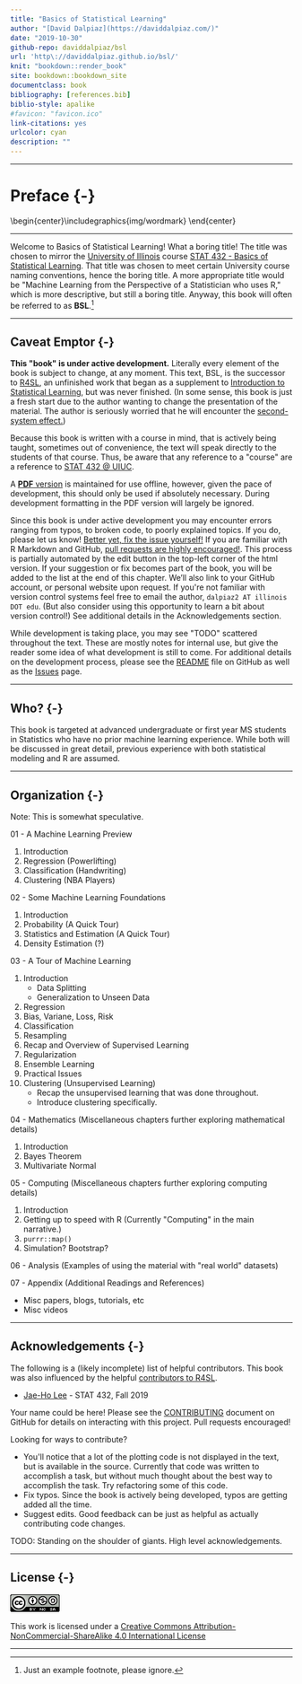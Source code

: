 ```yaml
--- 
title: "Basics of Statistical Learning"
author: "[David Dalpiaz](https://daviddalpiaz.com/)"
date: "2019-10-30"
github-repo: daviddalpiaz/bsl
url: 'http\://daviddalpiaz.github.io/bsl/'
knit: "bookdown::render_book"
site: bookdown::bookdown_site
documentclass: book
bibliography: [references.bib]
biblio-style: apalike
#favicon: "favicon.ico"
link-citations: yes
urlcolor: cyan
description: ""
---
```




***

# Preface {-}


\begin{center}\includegraphics{img/wordmark} \end{center}

***

Welcome to Basics of Statistical Learning! What a boring title! The title was chosen to mirror the [University of Illinois](https://illinois.edu/) course [STAT 432 - Basics of Statistical Learning](www.stat432.org). That title was chosen to meet certain University course naming conventions, hence the boring title. A more appropriate title would be "Machine Learning from the Perspective of a Statistician who uses R," which is more descriptive, but still a boring title. Anyway, this book will often be referred to as **BSL**.[^1]

***

## Caveat Emptor {-}

**This "book" is under active development.** Literally every element of the book is subject to change, at any moment. This text, BSL, is the successor to [R4SL](https://daviddalpiaz.github.io/r4sl/), an unfinished work that began as a supplement to [Introduction to Statistical Learning](https://faculty.marshall.usc.edu/gareth-james/ISL/), but was never finished. (In some sense, this book is just a fresh start due to the author wanting to change the presentation of the material. The author is seriously worried that he will encounter the [second-system effect.](https://en.wikipedia.org/wiki/Second-system_effect))

Because this book is written with a course in mind, that is actively being taught, sometimes out of convenience, the text will speak directly to the students of that course. Thus, be aware that any reference to a "course" are a reference to [STAT 432 @ UIUC](www.stat432.org).

A [**PDF** version](bsl.pdf) is maintained for use offline, however, given the pace of development, this should only be used if absolutely necessary. During development formatting in the PDF version will largely be ignored.

Since this book is under active development you may encounter errors ranging from typos, to broken code, to poorly explained topics. If you do, please let us know! [Better yet, fix the issue yourself!](https://yihui.name/en/2013/06/fix-typo-in-documentation/) If you are familiar with R Markdown and GitHub, [pull requests are highly encouraged!](https://github.com/daviddalpiaz/bsl). This process is partially automated by the edit button in the top-left corner of the html version. If your suggestion or fix becomes part of the book, you will be added to the list at the end of this chapter. We’ll also link to your GitHub account, or personal website upon request. If you're not familiar with version control systems feel free to email the author, `dalpiaz2 AT illinois DOT edu`. (But also consider using this opportunity to learn a bit about version control!) See additional details in the Acknowledgements section.

While development is taking place, you may see "TODO" scattered throughout the text. These are mostly notes for internal use, but give the reader some idea of what development is still to come. For additional details on the development process, please see the [README](https://github.com/daviddalpiaz/bsl/blob/master/README.md) file on GitHub as well as the [Issues](https://github.com/daviddalpiaz/bsl/issues) page.

***

## Who? {-}

This book is targeted at advanced undergraduate or first year MS students in Statistics who have no prior machine learning experience. While both will be discussed in great detail, previous experience with both statistical modeling and R are assumed.

***

## Organization {-}

Note: This is somewhat speculative.

01 - A Machine Learning Preview

1. Introduction
2. Regression (Powerlifting)
3. Classification (Handwriting)
4. Clustering (NBA Players)
  
02 - Some Machine Learning Foundations

1. Introduction
2. Probability (A Quick Tour)
3. Statistics and Estimation (A Quick Tour)
4. Density Estimation (?)

03 - A Tour of Machine Learning

1. Introduction
   - Data Splitting
   - Generalization to Unseen Data
2. Regression
3. Bias, Variane, Loss, Risk
4. Classification
5. Resampling
6. Recap and Overview of Supervised Learning
7. Regularization
8. Ensemble Learning
9. Practical Issues
10. Clustering (Unsupervised Learning)
    - Recap the unsupervised learning that was done throughout.
    - Introduce clustering specifically.
  
04 - Mathematics (Miscellaneous chapters further exploring mathematical details)

1. Introduction
2. Bayes Theorem
3. Multivariate Normal

05 - Computing (Miscellaneous chapters further exploring computing details)

1. Introduction
2. Getting up to speed with R (Currently "Computing" in the main narrative.)
3. `purrr::map()`
4. Simulation? Bootstrap?

06 - Analysis (Examples of using the material with "real world" datasets)

07 - Appendix (Additional Readings and References)

- Misc papers, blogs, tutorials, etc
- Misc videos

***

## Acknowledgements {-}

The following is a (likely incomplete) list of helpful contributors. This book was also influenced by the helpful [contributors to R4SL](https://daviddalpiaz.github.io/r4sl/index.html#acknowledgements).

- [Jae-Ho Lee](https://www.linkedin.com/in/jae-ho-lee-32052710b/) - STAT 432, Fall 2019

Your name could be here! Please see the [CONTRIBUTING](https://github.com/daviddalpiaz/bsl/blob/master/CONTRIBUTING.md) document on GitHub for details on interacting with this project. Pull requests encouraged!

Looking for ways to contribute?

- You'll notice that a lot of the plotting code is not displayed in the text, but is available in the source. Currently that code was written to accomplish a task, but without much thought about the best way to accomplish the task. Try refactoring some of this code.
- Fix typos. Since the book is actively being developed, typos are getting added all the time.
- Suggest edits. Good feedback can be just as helpful as actually contributing code changes.

TODO: Standing on the shoulder of giants. High level acknowledgements.

***

## License {-}

![CC NC SA](img/cc.png) 

This work is licensed under a [Creative Commons Attribution-NonCommercial-ShareAlike 4.0 International License](http://creativecommons.org/licenses/by-nc-sa/4.0/)

***

[^1]: Just an example footnote, please ignore.

